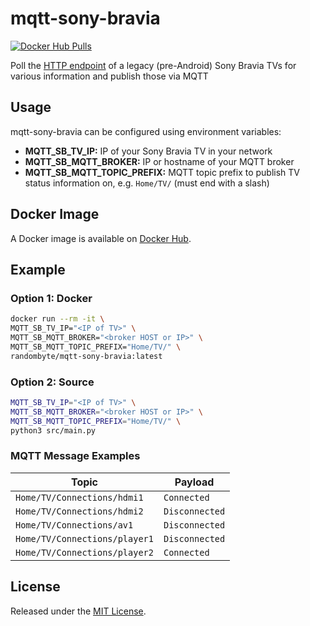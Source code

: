 # mqtt-sony-bravia

[![Docker Hub Pulls](https://img.shields.io/docker/pulls/randombyte/mqtt-sony-bravia.svg)](https://hub.docker.com/r/randombyte/mqtt-sony-bravia)

Poll the [HTTP endpoint](https://gist.github.com/kalleth/e10e8f3b8b7cb1bac21463b0073a65fb) of a legacy (pre-Android) Sony Bravia TVs for various information and publish those via MQTT

## Usage
mqtt-sony-bravia can be configured using environment variables:

- **MQTT_SB_TV_IP:** IP of your Sony Bravia TV in your network
- **MQTT_SB_MQTT_BROKER:** IP or hostname of your MQTT broker
- **MQTT_SB_MQTT_TOPIC_PREFIX:** MQTT topic prefix to publish TV status information on, e.g. `Home/TV/` (must end with a slash)

## Docker Image
A Docker image is available on [Docker Hub](https://hub.docker.com/r/randombyte/mqtt-traffic).

## Example

### Option 1: Docker
````sh
docker run --rm -it \
MQTT_SB_TV_IP="<IP of TV>" \
MQTT_SB_MQTT_BROKER="<broker HOST or IP>" \
MQTT_SB_MQTT_TOPIC_PREFIX="Home/TV/" \
randombyte/mqtt-sony-bravia:latest
````

### Option 2: Source
````sh
MQTT_SB_TV_IP="<IP of TV>" \
MQTT_SB_MQTT_BROKER="<broker HOST or IP>" \
MQTT_SB_MQTT_TOPIC_PREFIX="Home/TV/" \
python3 src/main.py
````

### MQTT Message Examples

| Topic        | Payload
| ------------- |-------------|
| `Home/TV/Connections/hdmi1` | `Connected` |
| `Home/TV/Connections/hdmi2` | `Disconnected` |
| `Home/TV/Connections/av1` | `Disconnected` |
| `Home/TV/Connections/player1` | `Disconnected` |
| `Home/TV/Connections/player2` | `Connected` |

## License
Released under the [MIT License](https://opensource.org/licenses/MIT).
